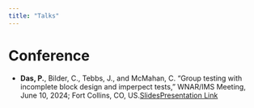 ```yaml
---
title: "Talks"
---
```

# Conference

- **Das, P.**, Bilder, C., Tebbs, J., and McMahan, C. “Group testing with incomplete block design and imperpect tests,” WNAR/IMS Meeting, June 10, 2024; Fort Collins, CO, US.[Slides]()[Presentation Link](https://www.youtube.com/watch?v=qXxXXzCbhfE)
